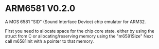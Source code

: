 # ARM6581 V0.2.0
A MOS 6581 "SID" (Sound Interface Device) chip emulator for ARM32.

First you need to allocate space for the chip core state, either by using the struct from C or allocating/reserving memory using the "m6581Size"
Next call m6581Init with a pointer to that memory.

